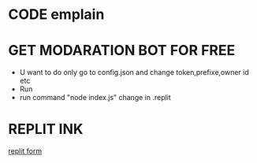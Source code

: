 # CODE emplain
# GET MODARATION BOT FOR FREE
* U want to do only go to config.json and change token,prefixe,owner id etc
* Run  
* run command "node index.js" change in .replit
# REPLIT INK

[replit form](https://replit.com/@Happyface4/BOT-CODE-4#config.json)
